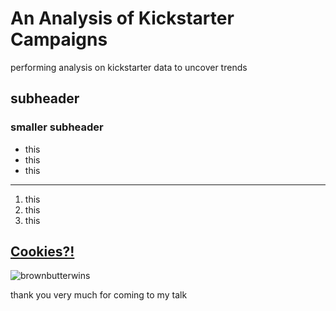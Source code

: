 # An Analysis of Kickstarter Campaigns 
performing analysis on kickstarter data to uncover trends 
## subheader
### smaller subheader
- this
- this
- this
---
1. this
2. this
3. this

[Cookies?!](https://www.halfbakedharvest.com/brown-butter-malted-chocolate-chunk-cookies/)
---
![brownbutterwins](https://imgur.com/dUqy1Jt) 

thank you very much for coming to my talk 
